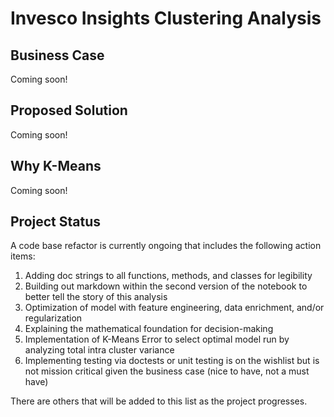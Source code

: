 # Invesco Insights Clustering Analysis

## Business Case

Coming soon!

## Proposed Solution

Coming soon!

## Why K-Means

Coming soon!

## Project Status

A code base refactor is currently ongoing that includes the following action items:

1. Adding doc strings to all functions, methods, and classes for legibility
2. Building out markdown within the second version of the notebook to better tell the story of this analysis
3. Optimization of model with feature engineering, data enrichment, and/or regularization
4. Explaining the mathematical foundation for decision-making
5. Implementation of K-Means Error to select optimal model run by analyzing total intra cluster variance
6. Implementing testing via doctests or unit testing is on the wishlist but is not mission critical given the business case (nice to have, not a must have)

There are others that will be added to this list as the project progresses.
